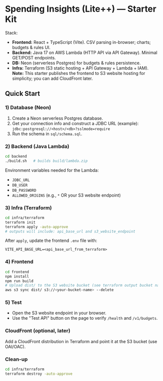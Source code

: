 # Spending Insights (Lite++) — Starter Kit

Stack:
- **Frontend:** React + TypeScript (Vite). CSV parsing in-browser; charts; budgets & rules UI.
- **Backend:** Java 17 on AWS Lambda (HTTP API via API Gateway). Minimal GET/POST endpoints.
- **DB:** Neon (serverless Postgres) for budgets & rules persistence.
- **Infra:** Terraform (S3 static hosting + API Gateway + Lambda + IAM). **Note:** This starter publishes the frontend to S3 website hosting for simplicity; you can add CloudFront later.

## Quick Start

### 1) Database (Neon)
1. Create a Neon serverless Postgres database.
2. Get your connection info and construct a JDBC URL (example):  
   `jdbc:postgresql://<host>/<db>?sslmode=require`
3. Run the schema in `sql/schema.sql`.

### 2) Backend (Java Lambda)
```bash
cd backend
./build.sh   # builds build/lambda.zip
```
Environment variables needed for the Lambda:
- `JDBC_URL`
- `DB_USER`
- `DB_PASSWORD`
- `ALLOWED_ORIGINS` (e.g., `*` OR your S3 website endpoint)

### 3) Infra (Terraform)
```bash
cd infra/terraform
terraform init
terraform apply -auto-approve
# outputs will include: api_base_url and s3_website_endpoint
```
After `apply`, update the frontend `.env` file with:
```
VITE_API_BASE_URL=<api_base_url_from_terraform>
```

### 4) Frontend
```bash
cd frontend
npm install
npm run build
# Upload dist/ to the S3 website bucket (see terraform output bucket name), e.g.:
aws s3 sync dist/ s3://<your-bucket-name> --delete
```

### 5) Test
- Open the S3 website endpoint in your browser.
- Use the "Test API" button on the page to verify `/health` and `/v1/budgets`.

### CloudFront (optional, later)
Add a CloudFront distribution in Terraform and point it at the S3 bucket (use OAI/OAC).

### Clean-up
```bash
cd infra/terraform
terraform destroy -auto-approve
```

